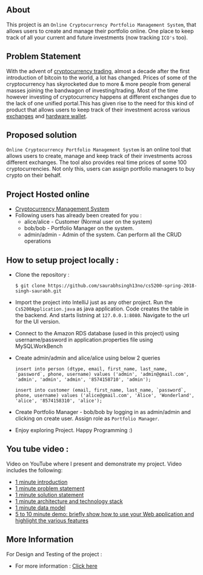 ## About

This project is an `Online Cryptocurrency Portfolio Management System`, that allows users to create and manage their portfolio online. One place to keep track of all your current and future investments (now tracking `ICO's` too).

## Problem Statement

With the advent of [cryptocurrency trading](https://dl.acm.org/citation.cfm?id=2717097), almost a decade after the first introduction of bitcoin to the world, a lot has changed. Prices of some of the cryptocurrency has skyrocketed due to more & more people from general masses joining the bandwagon of investing/trading. Most of the time however investing of cryptocurrency happens at different exchanges due to the lack of one unified portal.This has given rise to the need for this kind of product that allows users to keep track of their investment across various [exchanges](https://www.coinbase.com/) and [hardware wallet](https://www.ledgerwallet.com/). 

## Proposed solution

`Online Cryptocurrency Portfolio Management System` is an online tool that allows users to create, manage and keep track of their investments across different exchanges. The tool also provides real time prices of some 100 cryptocurrencies. Not only this, users can assign portfolio managers to buy crypto on their behalf.

## Project Hosted online 

* [Cryptocurrency Management System](http://cyrptomanagesystem-env.us-east-1.elasticbeanstalk.com/)
* Following users has already been created for you : 
  - alice/alice - Customer (Normal user on the system)
  - bob/bob - Portfolio Manager on the system.
  - admin/admin - Admin of the system. Can perform all the CRUD operations
  
  
## How to setup project locally :

* Clone the repository : 
  ```
  $ git clone https://github.com/saurabhsingh13no/cs5200-spring-2018-singh-saurabh.git
  ```
  
* Import the project into IntelliJ just as any other project. Run the `Cs5200Application.java` as java application. Code creates the table in the backend. And starts listning at `127.0.0.1:8080`. Navigate to the url for the UI version.
  
* Connect to the Amazon RDS database (used in this project) using username/password in application.properties file using MySQLWorkBench
* Create admin/admin and alice/alice using below 2 queries
  ```
  insert into person (dtype, email, first_name, last_name, `password`, phone, username) values ('admin', 'admin@gmail.com', 'admin', 'admin', 'admin', '8574158710', 'admin');
  ```
  ```
  insert into customer (email, first_name, last_name, `password`, phone, username) values ('alice@gmail.com', 'Alice', 'Wonderland', 'alice', '8574158310', 'alice');
  ```
  
* Create Portfolio Manager - bob/bob by logging in as admin/admin and clicking on create user. Assign role as `Portfolio Manager`.



* Enjoy exploring Project. Happy Programming :)


## You tube video : 

Video on YouTube where I present and demonstrate my project. Video includes the following:
* [1 minute introduction](https://youtu.be/jj5oaPVqLq8)
* [1 minute problem statement](https://youtu.be/fqdcDSohOVI)
* [1 minute solution statement](https://youtu.be/zfWMhoKl4NI)
* [1 minute architecture and technology stack](https://youtu.be/32d3d4bt888)
* [1 minute data model](https://youtu.be/xOF0qi3SDYU)
* [5 to 10 minute demo: briefly show how to use your Web application and highlight the various features](https://youtu.be/HYqbj7W_lrA)


## More Information

For Design and Testing of the project : 

* For more information : [Click here](https://github.com/saurabhsingh13no/cs5200-spring-2018-singh-saurabh/wiki/Project)
